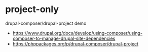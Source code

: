 # project-only
drupal-composer/drupal-project demo

* https://www.drupal.org/docs/develop/using-composer/using-composer-to-manage-drupal-site-dependencies
* https://phppackages.org/p/drupal-composer/drupal-project
